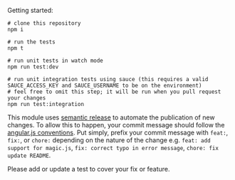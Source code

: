 Getting started:

```
# clone this repository
npm i

# run the tests
npm t

# run unit tests in watch mode
npm run test:dev

# run unit integration tests using sauce (this requires a valid SAUCE_ACCESS_KEY and SAUCE_USERNAME to be on the environment)
# feel free to omit this step; it will be run when you pull request your changes
npm run test:integration
```

This module uses [semantic release](https://github.com/semantic-release/semantic-release) to automate the publication of new changes. To allow this to happen, your commit message should follow the [angular.js conventions](https://docs.google.com/document/d/1QrDFcIiPjSLDn3EL15IJygNPiHORgU1_OOAqWjiDU5Y/edit). Put simply, prefix your commit message with `feat:`, `fix:`, or `chore:` depending on the nature of the change e.g. `feat: add support for magic.js`, `fix: correct typo in error message`, `chore: fix update README`.

Please add or update a test to cover your fix or feature.
